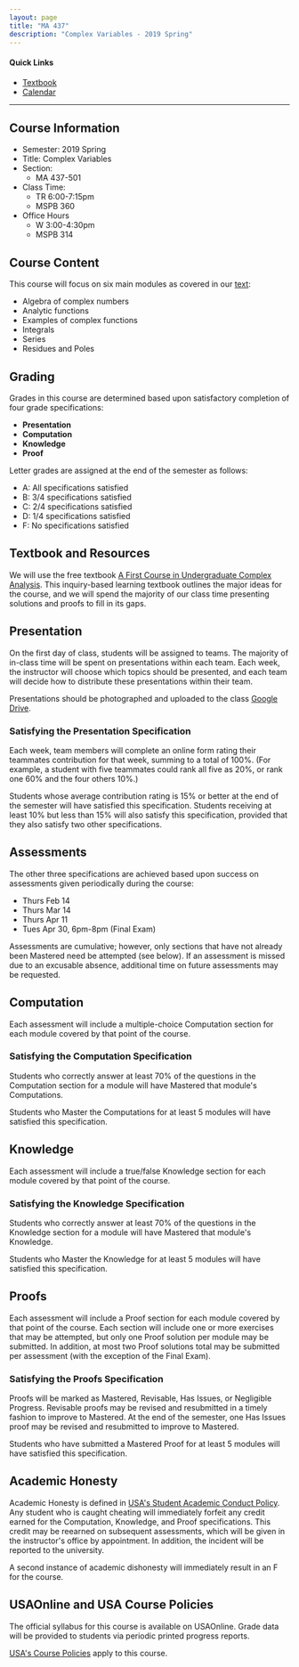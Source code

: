 ```yaml
---
layout: page
title: "MA 437"
description: "Complex Variables - 2019 Spring"
---
```


#### Quick Links

- [Textbook][text]
- [Calendar][calendar]

---

## Course Information

- Semester: 2019 Spring 
- Title: Complex Variables 
- Section:
    - MA 437-501
- Class Time:
    - TR 6:00-7:15pm
    - MSPB 360
- Office Hours
    - W 3:00-4:30pm 
    - MSPB 314

## Course Content

This course will focus on six main modules as covered
in our [text][text]:

- Algebra of complex numbers
- Analytic functions
- Examples of complex functions
- Integrals
- Series
- Residues and Poles 

## Grading

Grades in this course are determined based upon satisfactory completion
of four grade specifications:

- **Presentation** 
- **Computation**
- **Knowledge** 
- **Proof**

Letter grades are assigned at the end of the semester as follows:

- A: All specifications satisfied
- B: 3/4 specifications satisfied
- C: 2/4 specifications satisfied
- D: 1/4 specifications satisfied
- F: No specifications satisfied

## Textbook and Resources

We will use the free textbook
[A First Course in Undergraduate Complex Analysis][text].
This inquiry-based learning textbook outlines the major ideas for
the course, and we will spend the majority of our class time
presenting solutions and proofs to fill in its gaps. 

## Presentation

On the first day of class, students will be assigned to teams.
The majority of in-class time will be spent on presentations
within each team. Each week, the instructor will choose which
topics should be presented, and each team will decide how to 
distribute these presentations within their team.

Presentations should be photographed and uploaded to
the class [Google Drive][drive].

### Satisfying the Presentation Specification

Each week, team members will complete an online form rating
their teammates contribution for that week, summing to a
total of 100%. (For example, a student with five teammates
could rank all five as 20%, or rank one 60% and the four others
10%.) 

Students whose average contribution rating
is 15% or better at the end of the semester will have
satisfied this specification. Students receiving at least 10%
but less than 15% will also satisfy this specification, provided 
that they also satisfy two other specifications.

## Assessments

The other three specifications are achieved based upon success
on assessments given periodically during the course:

- Thurs Feb 14
- Thurs Mar 14
- Thurs Apr 11
- Tues Apr 30, 6pm-8pm (Final Exam)

Assessments are cumulative; however, only sections that have
not already been Mastered need be attempted (see below).
If an assessment is missed due to an excusable absence,
additional time on future assessments may be requested.

## Computation

Each assessment will include a multiple-choice Computation section for 
each module covered by that point of the course.

### Satisfying the Computation Specification

Students who correctly answer at least 70% of the questions in
the Computation section for a module will have Mastered
that module's Computations.

Students who Master the Computations for at least 5 modules
will have satisfied this specification.

## Knowledge 

Each assessment will include a true/false Knowledge section for 
each module covered by that point of the course.

### Satisfying the Knowledge Specification

Students who correctly answer at least 70% of the questions in
the Knowledge section for a module will have Mastered
that module's Knowledge.

Students who Master the Knowledge for at least 5 modules
will have satisfied this specification.

## Proofs

Each assessment will include a Proof section for 
each module covered by that point of the course.
Each section will include one or more exercises that may
be attempted, but only one Proof solution per module may be submitted.
In addition, at most two Proof solutions total may be submitted
per assessment (with the exception of the Final Exam).

### Satisfying the Proofs Specification

Proofs will be marked as Mastered, Revisable, Has Issues,
or Negligible Progress. Revisable proofs may be revised
and resubmitted in a timely fashion to improve to Mastered. 
At the end of the semester, one Has Issues proof may be 
revised and resubmitted to improve to Mastered.

Students who have submitted a Mastered Proof for at least
5 modules will have satisfied this specification.

## Academic Honesty

Academic Honesty is defined in
[USA's Student Academic Conduct Policy][usa-academic-conduct].
Any student who is caught
cheating will immediately forfeit any credit earned for the
Computation, Knowledge, and Proof specifications.
This credit may be reearned on subsequent assessments,
which will be given in the instructor's office by appointment. 
In addition, the incident will be reported to the university.

A second instance of academic dishonesty will immediately
result in an F for the course.

## USAOnline and USA Course Policies

The official syllabus for this course is available on
USAOnline. 
Grade data will be provided to students via periodic 
printed progress reports.

[USA's Course Policies][usa-course-policies] apply to this course.


[usa-course-policies]: https://www.southalabama.edu/departments/academicaffairs/resources/policies/additionalacademiccoursepolicies.pdf

[usa-academic-conduct]: http://www.southalabama.edu/departments/academicaffairs/resources/policies/Student%20academic%20conduct%20policy-Final%20Version%20October%202014.pdf

[calendar]: calendar/
[text]: http://jiblm.org/downloads/dlitem.php?id=72&category=jiblmjournal
[drive]: /classes/drive/ 
